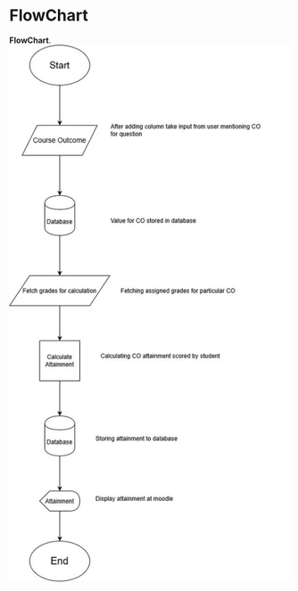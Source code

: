 # FlowChart

**FlowChart**.
![alt text](https://github.com/singh98035/project-SDLC/blob/master/Untitled%20Diagram.jpg)
